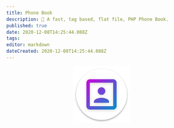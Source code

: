 ```yaml
---
title: Phone Book
description: 🔎 A fast, tag based, flat file, PHP Phone Book.
published: true
date: 2020-12-08T14:25:44.088Z
tags: 
editor: markdown
dateCreated: 2020-12-08T14:25:44.088Z
---
```


<p align="center">
	<img src="/assets/software/phonebook/logo_512_circle.svg" height="150"/>
</p>